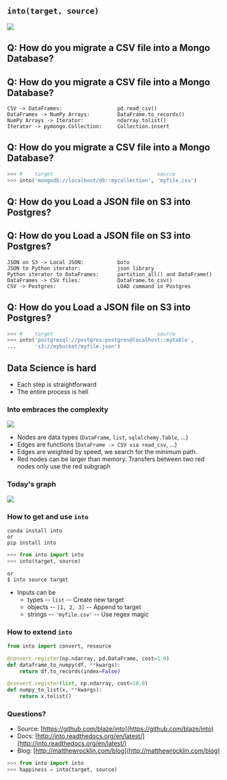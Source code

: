 ## `into(target, source)`

![](images/into-small.png)


## Q: How do you migrate a CSV file into a Mongo Database?


## Q: How do you migrate a CSV file into a Mongo Database?

    CSV -> DataFrames:                  pd.read_csv()
    DataFrames -> NumPy Arrays:         DataFrame.to_records()
    NumPy Arrays -> Iterator:           ndarray.tolist()
    Iterator -> pymongo.Collection:     Collection.insert


## Q: How do you migrate a CSV file into a Mongo Database?

```python
>>> #    target                                  source
>>> into('mongodb://localhost/db::mycollection', 'myfile.csv')
```


## Q: How do you Load a JSON file on S3 into Postgres?


## Q: How do you Load a JSON file on S3 into Postgres?

    JSON on S3 -> Local JSON:           boto
    JSON to Python iterator:            json library
    Python iterator to DataFrames:      partition_all() and DataFrame()
    DataFrames -> CSV files:            DataFrame.to_csv()
    CSV -> Postgres:                    LOAD command in Postgres


## Q: How do you Load a JSON file on S3 into Postgres?

```python
>>> #    target                                  source
>>> into('postgresql://postgres:postgres@localhost::mytable',
...      's3://mybucket/myfile.json')
```


## Data Science is hard

*  Each step is straightforward
*  The entire process is hell


### Into embraces the complexity

![](images/into-small.png)

*  Nodes are data types (`DataFrame`, `list`, `sqlalchemy.Table`, ...)
*  Edges are functions (`DataFrame -> CSV via read_csv`, ...)
*  Edges are weighted by speed, we search for the minimum path.
*  Red nodes can be larger than memory.  Transfers between two red nodes only
   use the red subgraph


### Today's graph

![](images/into-big.png)


### How to get and use `into`

    conda install into
    or
    pip install into

```python
>>> from into import into
>>> into(target, source)
```
    or
    $ into source target

*  Inputs can be
    * types -- `list` -- Create new target
    * objects -- `[1, 2, 3]` -- Append to target
    * strings -- `'myfile.csv'` -- Use regex magic


### How to extend `into`

```python
from into import convert, resource

@convert.register(np.ndarray, pd.DataFrame, cost=1.0)
def dataframe_to_numpy(df, **kwargs):
    return df.to_records(index=False)

@convert.register(list, np.ndarray, cost=10.0)
def numpy_to_list(x, **kwargs):
    return x.tolist()
```


### Questions?

* Source: [https://github.com/blaze/into](https://github.com/blaze/into)
* Docs: [http://into.readthedocs.org/en/latest/](http://into.readthedocs.org/en/latest/)
* Blog: [http://matthewrocklin.com/blog](http://matthewrocklin.com/blog)

```python
>>> from into import into
>>> happiness = into(target, source)
```
